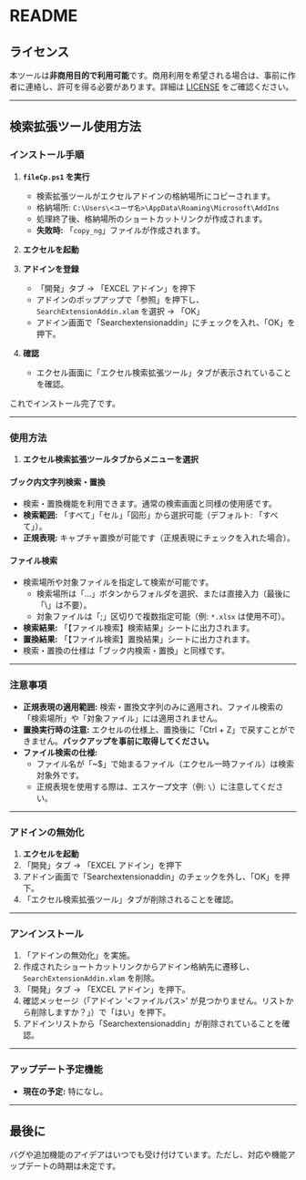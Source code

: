 # README

## ライセンス

本ツールは**非商用目的で利用可能**です。商用利用を希望される場合は、事前に作者に連絡し、許可を得る必要があります。詳細は [LICENSE](./LICENSE) をご確認ください。

---

## 検索拡張ツール使用方法

### インストール手順

1. **`fileCp.ps1` を実行**  
   - 検索拡張ツールがエクセルアドインの格納場所にコピーされます。  
   - 格納場所: `C:\Users\<ユーザ名>\AppData\Roaming\Microsoft\AddIns`  
   - 処理終了後、格納場所のショートカットリンクが作成されます。  
   - **失敗時:** 「`copy_ng`」ファイルが作成されます。

2. **エクセルを起動**

3. **アドインを登録**  
   - 「開発」タブ → 「EXCEL アドイン」を押下  
   - アドインのポップアップで「参照」を押下し、`SearchExtensionAddin.xlam` を選択 → 「OK」  
   - アドイン画面で「Searchextensionaddin」にチェックを入れ、「OK」を押下。

4. **確認**  
   - エクセル画面に「エクセル検索拡張ツール」タブが表示されていることを確認。  

これでインストール完了です。

---

### 使用方法

1. **エクセル検索拡張ツールタブからメニューを選択**  

#### ブック内文字列検索・置換  
- 検索・置換機能を利用できます。通常の検索画面と同様の使用感です。  
- **検索範囲:** 「すべて」「セル」「図形」から選択可能（デフォルト: 「すべて」）。  
- **正規表現:** キャプチャ置換が可能です（正規表現にチェックを入れた場合）。

#### ファイル検索  
- 検索場所や対象ファイルを指定して検索が可能です。  
  - 検索場所は「…」ボタンからフォルダを選択、または直接入力（最後に「\」は不要）。  
  - 対象ファイルは「;」区切りで複数指定可能（例: `*.xlsx` は使用不可）。  
- **検索結果:** 「【ファイル検索】検索結果」シートに出力されます。  
- **置換結果:** 「【ファイル検索】置換結果」シートに出力されます。  
- 検索・置換の仕様は「ブック内検索・置換」と同様です。

---

### 注意事項

- **正規表現の適用範囲:** 検索・置換文字列のみに適用され、ファイル検索の「検索場所」や「対象ファイル」には適用されません。  
- **置換実行時の注意:** エクセルの仕様上、置換後に「Ctrl + Z」で戻すことができません。**バックアップを事前に取得してください。**  
- **ファイル検索の仕様:**  
  - ファイル名が「~$」で始まるファイル（エクセル一時ファイル）は検索対象外です。  
  - 正規表現を使用する際は、エスケープ文字（例: `\`）に注意してください。  

---

### アドインの無効化

1. **エクセルを起動**  
2. 「開発」タブ → 「EXCEL アドイン」を押下  
3. アドイン画面で「Searchextensionaddin」のチェックを外し、「OK」を押下。  
4. 「エクセル検索拡張ツール」タブが削除されることを確認。  

---

### アンインストール

1. 「アドインの無効化」を実施。  
2. 作成されたショートカットリンクからアドイン格納先に遷移し、`SearchExtensionAddin.xlam` を削除。  
3. 「開発」タブ → 「EXCEL アドイン」を押下。  
4. 確認メッセージ（「アドイン '<ファイルパス>' が見つかりません。リストから削除しますか？」）で「はい」を押下。  
5. アドインリストから「Searchextensionaddin」が削除されていることを確認。  

---

### アップデート予定機能

- **現在の予定:** 特になし。  

---

## 最後に

バグや追加機能のアイデアはいつでも受け付けています。ただし、対応や機能アップデートの時期は未定です。  
